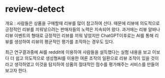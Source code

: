# review-detect

개요 : 사람들은 상품을 구매할때 리뷰를 많이 참고하여 산다. 때문에 리뷰에 의도적으로 긍정적인 리뷰를 끼워넣으려는 판매자들의 노력은 지속되어 왔다. 과거에는 리뷰 알바나 리뷰 이벤트의 형태로 긍정적인 리뷰를 끼워 넣었지만 ChatGPT이후로는 AI를 통해 리뷰를 생성하여 리뷰의 평균적인 평가를 조작하는 경우도 있다.

최근 연구결과중에 AI를 reddit에 이용하여 사람들을 설득했다는 실험 내용을 보고 이보다 더 쉽고 의도적으로 생성형AI를 이용한 여론 조작의 일환으로 리뷰 조작이 있을 것이라고 생각하였고 이것을 탐지하여 상품의 절대적인 점수를 평가해주는 서비스를 만들어보고자 한다.

